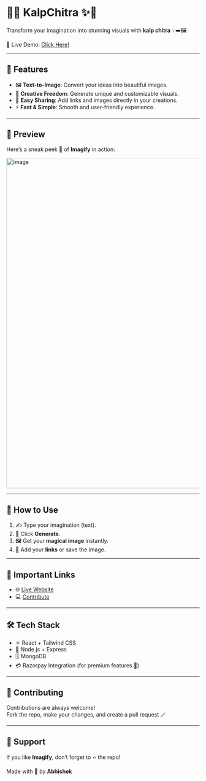 # 🌸✨ KalpChitra ✨🌸  

Transform your imagination into stunning visuals with **kalp chitra** 💡➡️🖼️  

🚀 Live Demo: [Click Here!](https://kalpchitra.onrender.com/)  

---

## 🌈 Features  

- 🖼️ **Text-to-Image**: Convert your ideas into beautiful images.  
- 🎨 **Creative Freedom**: Generate unique and customizable visuals.  
- 🔗 **Easy Sharing**: Add links and images directly in your creations.  
- ⚡ **Fast & Simple**: Smooth and user-friendly experience.  

---

## 🌟 Preview  

Here’s a sneak peek 👀 of **Imagify** in action:  

<img width="1897" height="861" alt="image" src="https://github.com/user-attachments/assets/b006740c-c199-402d-a6f5-81a7edd22385" />


---

## 📌 How to Use  

1. ✍️ Type your imagination (text).  
2. 🎨 Click **Generate**.  
3. 🖼️ Get your **magical image** instantly.  
4. 🔗 Add your **links** or save the image.  

---

## 🔗 Important Links  

- 🌐 [Live Website](https://kalpchitra.onrender.com/)  
- 💻 [Contribute](#-contributing)  

---

## 🛠️ Tech Stack  

- ⚛️ React + Tailwind CSS  
- 🚀 Node.js + Express  
- 🗄️ MongoDB  
- 💳 Razorpay Integration (for premium features 💎)  

---

## 🤝 Contributing  

Contributions are always welcome!  
Fork the repo, make your changes, and create a pull request 🪄  

---

## 💌 Support  

If you like **Imagify**, don’t forget to ⭐ the repo!  

Made with 💖 by **Abhishek**  
